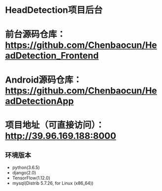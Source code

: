 # HeadDetection项目后台
# 前台源码仓库：https://github.com/Chenbaocun/HeadDetection_Frontend
# Android源码仓库：https://github.com/Chenbaocun/HeadDetectionApp

# 项目地址（可直接访问）：http://39.96.169.188:8000
## 环境版本
- python(3.6.5)
- django(2.0)
- TensorFlow(1.12.0)
- mysql(Distrib 5.7.26, for Linux (x86_64))
